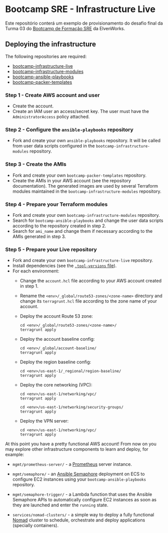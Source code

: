 # Bootcamp SRE - Infrastructure Live

Este repositório conterá um exemplo de provisionamento do desafio final da Turma 03 do [Bootcamp de Formação SRE][bootcamp]
da ElvenWorks.

[bootcamp]: https://aprenda.elven.works/programas-de-formacao-bootcamp-sre

## Deploying the infrastructure

The following repositories are required:

- [bootcamp-infrastructure-live](https://github.com/flaudisio/bootcamp-infrastructure-live)
- [bootcamp-infrastructure-modules](https://github.com/flaudisio/bootcamp-infrastructure-modules)
- [bootcamp-ansible-playbooks](https://github.com/flaudisio/bootcamp-ansible-playbooks)
- [bootcamp-packer-templates](https://github.com/flaudisio/bootcamp-packer-templates)

### Step 1 - Create AWS account and user

- Create the account.
- Create an IAM user an access/secret key. The user must have the `AdministratorAccess` policy attached.

### Step 2 - Configure the `ansible-playbooks` repository

- Fork and create your own `ansible-playbooks` repository. It will be called from user data scripts configured in the
  `bootcamp-infrastructure-modules` repository.

### Step 3 - Create the AMIs

- Fork and create your own `bootcamp-packer-templates` repository.
- Create the AMIs in your AWS account (see the repository documentation). The generated images are used by several Terraform
  modules maintained in the `bootcamp-infrastructure-modules` repository.

### Step 4 - Prepare your Terraform modules

- Fork and create your own `bootcamp-infrastructure-modules` repository.
- Search for `bootcamp-ansible-playbooks` and change the user data scripts according to the repository created in step 2.
- Search for `ami_name` and change them if necessary according to the AMIs generated in step 3.

### Step 5 - Prepare your Live repository

- Fork and create your own `bootcamp-infrastructure-live` repository.
- Install dependencies (see the [`.tool-versions` file](.tool-versions)).
- For each environment:
  - Change the `account.hcl` file according to your AWS account created in step 1.
  - Rename the `<env>/_global/route53-zones/<zone-name>` directory and change its `terragrunt.hcl` file according to the
    zone name of your account.
  - Deploy the account Route 53 zone:

    ```
    cd <env>/_global/route53-zones/<zone-name>/
    terragrunt apply
    ```

  - Deploy the account baseline config:

    ```
    cd <env>/_global/account-baseline/
    terragrunt apply
    ```

  - Deploy the region baseline config:

    ```
    cd <env>/us-east-1/_regional/region-baseline/
    terragrunt apply
    ```

  - Deploy the core networking (VPC):

    ```
    cd <env>/us-east-1/networking/vpc/
    terragrunt apply

    cd <env>/us-east-1/networking/security-groups/
    terragrunt apply
    ```

  - Deploy the VPN server:

    ```
    cd <env>/us-east-1/networking/vpc/
    terragrunt apply
    ```

At this point you have a pretty functional AWS account! From now on you may explore other infrastructure components to
learn and deploy, for example:

- `mgmt/prometheus-server/` - a [Prometheus](https://prometheus.io/) server instance.

- `mgmt/semaphore/` - an [Ansible Semaphore](https://www.ansible-semaphore.com/) deployment on ECS to
  configure EC2 instances using your `bootcamp-ansible-playbooks` repository.

- `mgmt/semaphore-trigger/` - a Lambda function that uses the Ansible Semaphore APIs to automatically
  configure EC2 instances as soon as they are launched and enter the `running` state.

- `services/nomad-clusters/` - a simple way to deploy a fully functional [Nomad](https://www.nomadproject.io/) cluster to
  schedule, orchestrate and deploy applications (specially containers).
